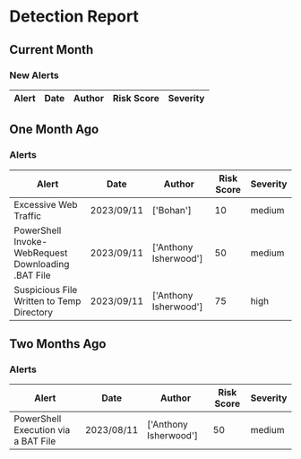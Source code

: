 # Detection Report
## Current Month
### New Alerts
| Alert | Date | Author | Risk Score | Severity |
| --- | --- | --- | --- | --- |
## One Month Ago
### Alerts
| Alert | Date | Author | Risk Score | Severity |
| --- | --- | --- | --- | --- |
|Excessive Web Traffic|2023/09/11|['Bohan']|10|medium|
|PowerShell Invoke-WebRequest Downloading .BAT File|2023/09/11|['Anthony Isherwood']|50|medium|
|Suspicious File Written to Temp Directory|2023/09/11|['Anthony Isherwood']|75|high|
## Two Months Ago
### Alerts
| Alert | Date | Author | Risk Score | Severity |
| --- | --- | --- | --- | --- |
|PowerShell Execution via a BAT File|2023/08/11|['Anthony Isherwood']|50|medium|
